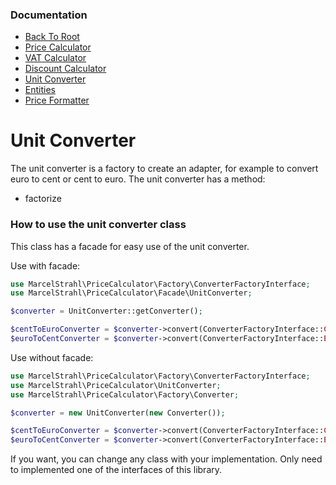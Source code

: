 ### Documentation
* [Back To Root](../readme.md)
* [Price Calculator](price-calculator.md)
* [VAT Calculator](vat-calculator.md)
* [Discount Calculator](discount-calculator.md)
* [Unit Converter](unit-converter.md)
* [Entities](entities.md)
* [Price Formatter](price-formatter.md)

# Unit Converter

The unit converter is a factory to create an adapter, for example to convert euro to cent or cent to euro.
The unit converter has a method:
* factorize

### How to use the unit converter class

This class has a facade for easy use of the unit converter.

Use with facade:
```php
use MarcelStrahl\PriceCalculator\Factory\ConverterFactoryInterface;
use MarcelStrahl\PriceCalculator\Facade\UnitConverter;

$converter = UnitConverter::getConverter();

$centToEuroConverter = $converter->convert(ConverterFactoryInterface::CENT_TO_EURO);
$euroToCentConverter = $converter->convert(ConverterFactoryInterface::EURO_TO_CENT);
```

Use without facade:
```php
use MarcelStrahl\PriceCalculator\Factory\ConverterFactoryInterface;
use MarcelStrahl\PriceCalculator\UnitConverter;
use MarcelStrahl\PriceCalculator\Factory\Converter;

$converter = new UnitConverter(new Converter());

$centToEuroConverter = $converter->convert(ConverterFactoryInterface::CENT_TO_EURO);
$euroToCentConverter = $converter->convert(ConverterFactoryInterface::EURO_TO_CENT);
```

If you want, you can change any class with your implementation. 
Only need to implemented one of the interfaces of this library.